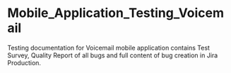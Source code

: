 # Mobile_Application_Testing_Voicemail
Testing documentation for Voicemail mobile application contains Test Survey, Quality Report of all bugs and full content of bug creation in Jira Production.

